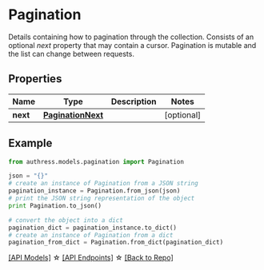 # Pagination

Details containing how to pagination through the collection. Consists of an optional *next* property that may contain a cursor. Pagination is mutable and the list can change between requests.

## Properties
Name | Type | Description | Notes
------------ | ------------- | ------------- | -------------
**next** | [**PaginationNext**](PaginationNext.md) |  | [optional] 

## Example

```python
from authress.models.pagination import Pagination

json = "{}"
# create an instance of Pagination from a JSON string
pagination_instance = Pagination.from_json(json)
# print the JSON string representation of the object
print Pagination.to_json()

# convert the object into a dict
pagination_dict = pagination_instance.to_dict()
# create an instance of Pagination from a dict
pagination_from_dict = Pagination.from_dict(pagination_dict)
```
[[API Models]](./README.md#documentation-for-models) ☆ [[API Endpoints]](./README.md#documentation-for-api-endpoints) ☆ [[Back to Repo]](../README.md)


